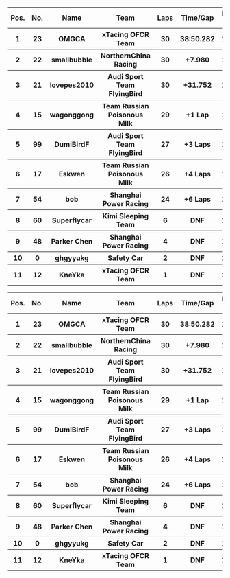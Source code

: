 <table style="width:100%">
	<tr>
		<th>Pos.</th>
		<th>No.</th>
		<th>Name</th>
		<th>Team</th>
		<th>Laps</th>
		<th>Time/Gap</th>
		<th>Personal Best</th>
		<th>Position Diff</th>
	</tr>
	<tr>
		<th>1</th>
		<th>23</th>
		<th>OMGCA</th>
		<th>xTacing OFCR Team</th>
		<th>30</th>
		<th>38:50.282</th>
		<th>1:12.243</th>
		<th>+2</th>
	</tr>
	<tr>
		<th>2</th>
		<th>22</th>
		<th>smallbubble</th>
		<th>NorthernChina Racing</th>
		<th>30</th>
		<th>+7.980</th>
		<th>1:12.405</th>
		<th>+2</th>
	</tr>
	<tr>
		<th>3</th>
		<th>21</th>
		<th>lovepes2010</th>
		<th>Audi Sport Team FlyingBird</th>
		<th>30</th>
		<th>+31.752</th>
		<th>1:11.703</th>
		<th>-1</th>
	</tr>
	<tr>
		<th>4</th>
		<th>15</th>
		<th>wagonggong</th>
		<th>Team Russian Poisonous Milk</th>
		<th>29</th>
		<th>+1 Lap</th>
		<th>1:12.267</th>
		<th>-3</th>
	</tr>
	<tr>
		<th>5</th>
		<th>99</th>
		<th>DumiBirdF</th>
		<th>Audi Sport Team FlyingBird</th>
		<th>27</th>
		<th>+3 Laps</th>
		<th>1:15.277</th>
		<th>0</th>
	</tr>
	<tr>
		<th>6</th>
		<th>17</th>
		<th>Eskwen</th>
		<th>Team Russian Poisonous Milk</th>
		<th>26</th>
		<th>+4 Laps</th>
		<th>1:14.488</th>
		<th>0</th>
	</tr>
	<tr>
		<th>7</th>
		<th>54</th>
		<th>bob</th>
		<th>Shanghai Power Racing</th>
		<th>24</th>
		<th>+6 Laps</th>
		<th>1:21.041</th>
		<th>+1</th>
	</tr>
	<tr>
		<th>8</th>
		<th>60</th>
		<th>Superflycar</th>
		<th>Kimi Sleeping Team</th>
		<th>6</th>
		<th>DNF</th>
		<th>1:17.083</th>
		<th>+2</th>
	</tr>
	<tr>
		<th>9</th>
		<th>48</th>
		<th>Parker Chen</th>
		<th>Shanghai Power Racing</th>
		<th>4</th>
		<th>DNF</th>
		<th>1:26.611</th>
		<th>-2</th>
	</tr>
	<tr>
		<th>10</th>
		<th>0</th>
		<th>ghgyyukg</th>
		<th>Safety Car</th>
		<th>2</th>
		<th>DNF</th>
		<th>1:40.767</th>
		<th>+1</th>
	</tr>
	<tr>
		<th>11</th>
		<th>12</th>
		<th>KneYka</th>
		<th>xTacing OFCR Team</th>
		<th>1</th>
		<th>DNF</th>
		<th>2:33.360</th>
		<th>-2</th>
	</tr>
</table><table style="width:100%">
	<tr>
		<th>Pos.</th>
		<th>No.</th>
		<th>Name</th>
		<th>Team</th>
		<th>Laps</th>
		<th>Time/Gap</th>
		<th>Personal Best</th>
		<th>Position Diff</th>
	</tr>
	<tr>
		<th>1</th>
		<th>23</th>
		<th>OMGCA</th>
		<th>xTacing OFCR Team</th>
		<th>30</th>
		<th>38:50.282</th>
		<th>1:12.243</th>
		<th>+2</th>
	</tr>
	<tr>
		<th>2</th>
		<th>22</th>
		<th>smallbubble</th>
		<th>NorthernChina Racing</th>
		<th>30</th>
		<th>+7.980</th>
		<th>1:12.405</th>
		<th>+2</th>
	</tr>
	<tr>
		<th>3</th>
		<th>21</th>
		<th>lovepes2010</th>
		<th>Audi Sport Team FlyingBird</th>
		<th>30</th>
		<th>+31.752</th>
		<th>1:11.703</th>
		<th>-1</th>
	</tr>
	<tr>
		<th>4</th>
		<th>15</th>
		<th>wagonggong</th>
		<th>Team Russian Poisonous Milk</th>
		<th>29</th>
		<th>+1 Lap</th>
		<th>1:12.267</th>
		<th>-3</th>
	</tr>
	<tr>
		<th>5</th>
		<th>99</th>
		<th>DumiBirdF</th>
		<th>Audi Sport Team FlyingBird</th>
		<th>27</th>
		<th>+3 Laps</th>
		<th>1:15.277</th>
		<th>0</th>
	</tr>
	<tr>
		<th>6</th>
		<th>17</th>
		<th>Eskwen</th>
		<th>Team Russian Poisonous Milk</th>
		<th>26</th>
		<th>+4 Laps</th>
		<th>1:14.488</th>
		<th>0</th>
	</tr>
	<tr>
		<th>7</th>
		<th>54</th>
		<th>bob</th>
		<th>Shanghai Power Racing</th>
		<th>24</th>
		<th>+6 Laps</th>
		<th>1:21.041</th>
		<th>+1</th>
	</tr>
	<tr>
		<th>8</th>
		<th>60</th>
		<th>Superflycar</th>
		<th>Kimi Sleeping Team</th>
		<th>6</th>
		<th>DNF</th>
		<th>1:17.083</th>
		<th>+2</th>
	</tr>
	<tr>
		<th>9</th>
		<th>48</th>
		<th>Parker Chen</th>
		<th>Shanghai Power Racing</th>
		<th>4</th>
		<th>DNF</th>
		<th>1:26.611</th>
		<th>-2</th>
	</tr>
	<tr>
		<th>10</th>
		<th>0</th>
		<th>ghgyyukg</th>
		<th>Safety Car</th>
		<th>2</th>
		<th>DNF</th>
		<th>1:40.767</th>
		<th>+1</th>
	</tr>
	<tr>
		<th>11</th>
		<th>12</th>
		<th>KneYka</th>
		<th>xTacing OFCR Team</th>
		<th>1</th>
		<th>DNF</th>
		<th>2:33.360</th>
		<th>-2</th>
	</tr>
</table>
